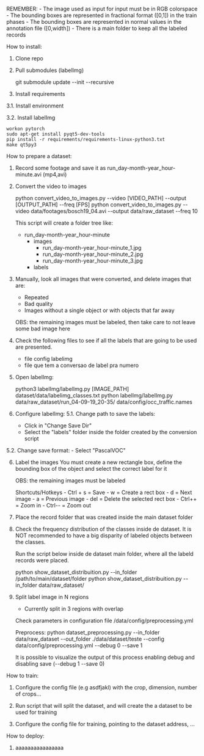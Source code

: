 REMEMBER:
    - The image used as input for input must be in RGB colorspace
    - The bounding boxes are represented in fractional format ([0,1]) in the train phases
    - The bounding boxes are represented in normal values in the annotation file ([0,width])
    - There is a main folder to keep all the labeled records

How to install:

1. Clone repo

2. Pull submodules (labelImg)

    git submodule update --init --recursive

3. Install requirements

3.1. Install environment

3.2. Install labelImg

    workon pytorch
    sudo apt-get install pyqt5-dev-tools
    pip install -r requirements/requirements-linux-python3.txt
    make qt5py3

How to prepare a dataset:

1. Record some footage and save it as run_day-month-year_hour-minute.avi (mp4,avi)

2. Convert the video to images

    python convert_video_to_images.py --video [VIDEO_PATH] --output [OUTPUT_PATH] --freq [FPS]
    python convert_video_to_images.py --video data/footages/bosch19_04.avi --output data/raw_dataset --freq 10

    This script will create a folder tree like:
    - run_day-month-year_hour-minute
        - images
            - run_day-month-year_hour-minute_1.jpg
            - run_day-month-year_hour-minute_2.jpg
            - run_day-month-year_hour-minute_3.jpg
        - labels

3. Manually, look all images that were converted, and delete images that are:
    - Repeated
    - Bad quality
    - Images without a single object or with objects that far away

    OBS: the remaining images must be labeled, then take care to not leave some bad image here

4. Check the following files to see if all the labels that are going to be used are presented.
    - file config labelimg
    - file que tem a conversao de label pra numero

4. Open labelImg:
    
    python3 labelImg/labelImg.py [IMAGE_PATH] dataset/data/labelimg_classes.txt
    python labelImg/labelImg.py data/raw_dataset/run_04-09-19_20-35/ data/config/occ_traffic.names

5. Configure labelImg:
5.1. Change path to save the labels:
    - Click in "Change Save Dir"
    - Select the "labels" folder inside the folder created by the conversion script

5.2. Change save format:
    - Select "PascalVOC"

6. Label the images
    You must create a new rectangle box, define the bounding box of the object and select the correct label for it

    OBS: the remaining images must be labeled

    Shortcuts/Hotkeys
        - Ctrl + s      = Save
        - w             = Create a rect box
        - d             = Next image
        - a             = Previous image
        - del           = Delete the selected rect box
        - Ctrl++        = Zoom in
        - Ctrl--        = Zoom out

7. Place the record folder that was created inside the main dataset folder

8. Check the frequency distribution of the classes inside de dataset. It is NOT recommended to have a big disparity
   of labeled objects between the classes. 

   Run the script below inside de dataset main folder, where all the labeld records were placed.

   python show_dataset_distribuition.py --in_folder /path/to/main/dataset/folder
   python show_dataset_distribuition.py --in_folder data/raw_dataset/

9. Split label image in N regions
    - Currently split in 3 regions with overlap

    Check parameters in configuration file
    /data/config/preprocessing.yml

    Preprocess:
    python dataset_preprocessing.py --in_folder data/raw_dataset --out_folder ./data/dataset/teste --config data/config/preprocessing.yml --debug 0 --save 1

    It is possible to visualize the output of this process enabling debug and disabling save (--debug 1 --save 0)

How to train:

1. Configure the config file (e.g asdfjakl) with the crop, dimension, number of crops...

2. Run script that will split the dataset, and will create the a dataset to be used for training

3. Configure the config file for training, pointing to the dataset address, ...

How to deploy:

1. aaaaaaaaaaaaaaaa